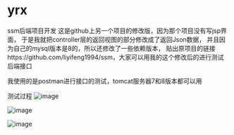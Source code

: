 # yrx
ssm后端项目开发
这是github上另一个项目的修改版，因为那个项目没有写jsp界面，
于是我就把controller层的返回视图的部分修改成了返回Json数据，
并且因为自己的mysql版本是8的，所以还修改了一些依赖版本，
贴出原项目的链接https://github.com/liyifeng1994/ssm，大家可以用我的这个修改后的进行测试后端接口

我使用的是postman进行接口的测试，tomcat服务器7和8版本都可以用

测试过程
![image](https://user-images.githubusercontent.com/104605529/165896486-df8f502f-28d6-4d87-b7bc-635266baac59.png)

![image](https://user-images.githubusercontent.com/104605529/165896524-7248675f-8b32-4199-908b-d747318f1f38.png)

![image](https://user-images.githubusercontent.com/104605529/165896541-89c2be8e-eb32-488f-8d44-56986366e587.png)
